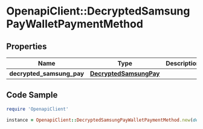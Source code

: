 # OpenapiClient::DecryptedSamsungPayWalletPaymentMethod

## Properties

Name | Type | Description | Notes
------------ | ------------- | ------------- | -------------
**decrypted_samsung_pay** | [**DecryptedSamsungPay**](DecryptedSamsungPay.md) |  | 

## Code Sample

```ruby
require 'OpenapiClient'

instance = OpenapiClient::DecryptedSamsungPayWalletPaymentMethod.new(decrypted_samsung_pay: null)
```


